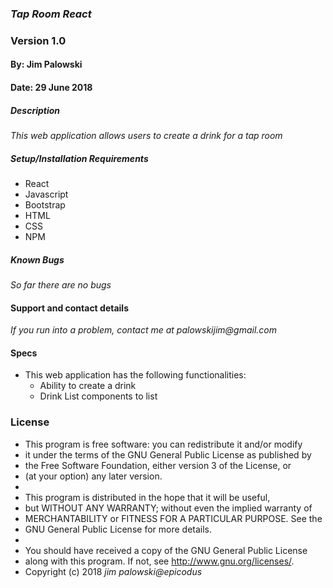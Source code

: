 ### _Tap Room React_
### Version 1.0
#### By: Jim Palowski
#### Date: 29 June 2018

##### Description
_This web application allows users to create a drink for a tap room_

##### Setup/Installation Requirements
* React
* Javascript
* Bootstrap
* HTML
* CSS
* NPM

##### Known Bugs
_So far there are no bugs_

#### Support and contact details
_If you run into a problem, contact me at palowskijim@gmail.com_

#### Specs
- This web application has the following functionalities:
  * Ability to create a drink
  * Drink List components to list

### License
* This program is free software: you can redistribute it and/or modify
* it under the terms of the GNU General Public License as published by
* the Free Software Foundation, either version 3 of the License, or
* (at your option) any later version.
*
* This program is distributed in the hope that it will be useful,
* but WITHOUT ANY WARRANTY; without even the implied warranty of
* MERCHANTABILITY or FITNESS FOR A PARTICULAR PURPOSE.  See the
* GNU General Public License for more details.
*
* You should have received a copy of the GNU General Public License
* along with this program.  If not, see <http://www.gnu.org/licenses/>.
* Copyright (c) 2018 _jim palowski@epicodus_
####
